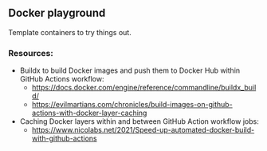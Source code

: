 ## Docker playground
Template containers to try things out.

### Resources:
- Buildx to build Docker images and push them to Docker Hub within GitHub Actions workflow:
  - https://docs.docker.com/engine/reference/commandline/buildx_build/
  - https://evilmartians.com/chronicles/build-images-on-github-actions-with-docker-layer-caching
- Caching Docker layers within and between GitHub Action workflow jobs: 
  - https://www.nicolabs.net/2021/Speed-up-automated-docker-build-with-github-actions
